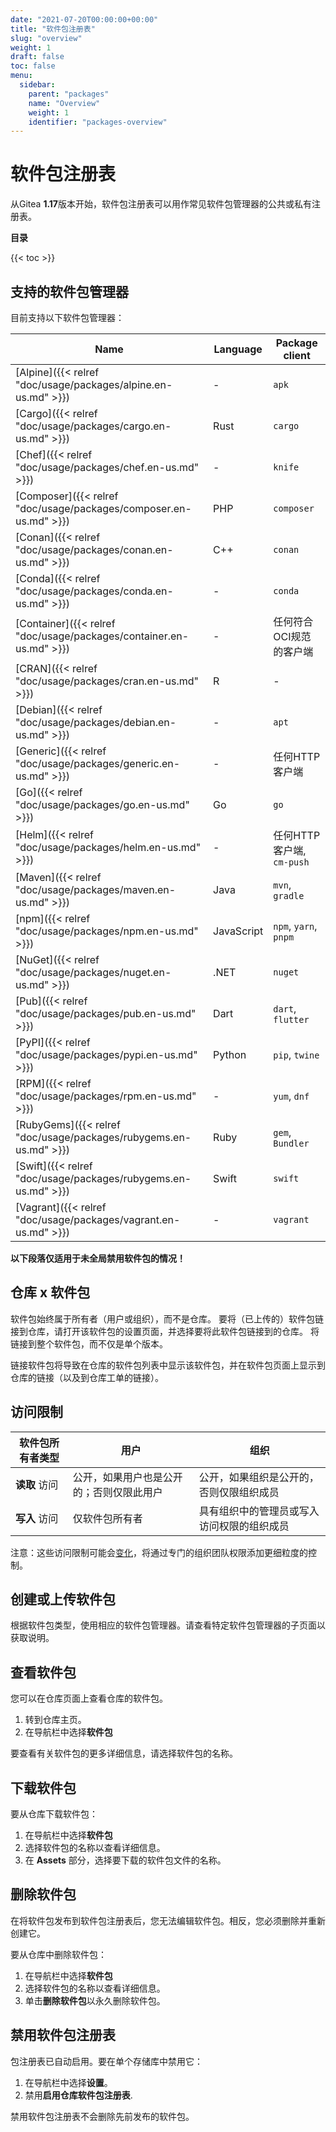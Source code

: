 ```yaml
---
date: "2021-07-20T00:00:00+00:00"
title: "软件包注册表"
slug: "overview"
weight: 1
draft: false
toc: false
menu:
  sidebar:
    parent: "packages"
    name: "Overview"
    weight: 1
    identifier: "packages-overview"
---
```


# 软件包注册表

从Gitea **1.17**版本开始，软件包注册表可以用作常见软件包管理器的公共或私有注册表。

**目录**

{{< toc >}}

## 支持的软件包管理器

目前支持以下软件包管理器：

| Name                                                                | Language   | Package client            |
| ------------------------------------------------------------------- | ---------- | ------------------------- |
| [Alpine]({{< relref "doc/usage/packages/alpine.en-us.md" >}})       | -          | `apk`                     |
| [Cargo]({{< relref "doc/usage/packages/cargo.en-us.md" >}})         | Rust       | `cargo`                   |
| [Chef]({{< relref "doc/usage/packages/chef.en-us.md" >}})           | -          | `knife`                   |
| [Composer]({{< relref "doc/usage/packages/composer.en-us.md" >}})   | PHP        | `composer`                |
| [Conan]({{< relref "doc/usage/packages/conan.en-us.md" >}})         | C++        | `conan`                   |
| [Conda]({{< relref "doc/usage/packages/conda.en-us.md" >}})         | -          | `conda`                   |
| [Container]({{< relref "doc/usage/packages/container.en-us.md" >}}) | -          | 任何符合OCI规范的客户端   |
| [CRAN]({{< relref "doc/usage/packages/cran.en-us.md" >}})           | R          | -                         |
| [Debian]({{< relref "doc/usage/packages/debian.en-us.md" >}})       | -          | `apt`                     |
| [Generic]({{< relref "doc/usage/packages/generic.en-us.md" >}})     | -          | 任何HTTP客户端            |
| [Go]({{< relref "doc/usage/packages/go.en-us.md" >}})               | Go         | `go`                      |
| [Helm]({{< relref "doc/usage/packages/helm.en-us.md" >}})           | -          | 任何HTTP客户端, `cm-push` |
| [Maven]({{< relref "doc/usage/packages/maven.en-us.md" >}})         | Java       | `mvn`, `gradle`           |
| [npm]({{< relref "doc/usage/packages/npm.en-us.md" >}})             | JavaScript | `npm`, `yarn`, `pnpm`     |
| [NuGet]({{< relref "doc/usage/packages/nuget.en-us.md" >}})         | .NET       | `nuget`                   |
| [Pub]({{< relref "doc/usage/packages/pub.en-us.md" >}})             | Dart       | `dart`, `flutter`         |
| [PyPI]({{< relref "doc/usage/packages/pypi.en-us.md" >}})           | Python     | `pip`, `twine`            |
| [RPM]({{< relref "doc/usage/packages/rpm.en-us.md" >}})             | -          | `yum`, `dnf`              |
| [RubyGems]({{< relref "doc/usage/packages/rubygems.en-us.md" >}})   | Ruby       | `gem`, `Bundler`          |
| [Swift]({{< relref "doc/usage/packages/rubygems.en-us.md" >}})      | Swift      | `swift`                   |
| [Vagrant]({{< relref "doc/usage/packages/vagrant.en-us.md" >}})     | -          | `vagrant`                 |

**以下段落仅适用于未全局禁用软件包的情况！**

## 仓库 x 软件包

软件包始终属于所有者（用户或组织），而不是仓库。
要将（已上传的）软件包链接到仓库，请打开该软件包的设置页面，并选择要将此软件包链接到的仓库。
将链接到整个软件包，而不仅是单个版本。

链接软件包将导致在仓库的软件包列表中显示该软件包，并在软件包页面上显示到仓库的链接（以及到仓库工单的链接）。

## 访问限制

| 软件包所有者类型 | 用户                                     | 组织                                       |
| ---------------- | ---------------------------------------- | ------------------------------------------ |
| **读取** 访问    | 公开，如果用户也是公开的；否则仅限此用户 | 公开，如果组织是公开的，否则仅限组织成员   |
| **写入** 访问    | 仅软件包所有者                           | 具有组织中的管理员或写入访问权限的组织成员 |

注意：这些访问限制可能会[变化](https://github.com/go-gitea/gitea/issues/19270)，将通过专门的组织团队权限添加更细粒度的控制。

## 创建或上传软件包

根据软件包类型，使用相应的软件包管理器。请查看特定软件包管理器的子页面以获取说明。

## 查看软件包

您可以在仓库页面上查看仓库的软件包。

1. 转到仓库主页。
2. 在导航栏中选择**软件包**

要查看有关软件包的更多详细信息，请选择软件包的名称。

## 下载软件包

要从仓库下载软件包：

1. 在导航栏中选择**软件包**
2. 选择软件包的名称以查看详细信息。
3. 在 **Assets** 部分，选择要下载的软件包文件的名称。

## 删除软件包

在将软件包发布到软件包注册表后，您无法编辑软件包。相反，您必须删除并重新创建它。

要从仓库中删除软件包：

1. 在导航栏中选择**软件包**
2. 选择软件包的名称以查看详细信息。
3. 单击**删除软件包**以永久删除软件包。

## 禁用软件包注册表

包注册表已自动启用。要在单个存储库中禁用它：

1. 在导航栏中选择**设置**。
2. 禁用**启用仓库软件包注册表**.

禁用软件包注册表不会删除先前发布的软件包。
